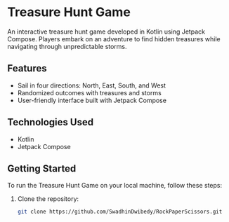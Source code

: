 # Treasure Hunt Game

An interactive treasure hunt game developed in Kotlin using Jetpack Compose. Players embark on an adventure to find hidden treasures while navigating through unpredictable storms.

## Features

- Sail in four directions: North, East, South, and West
- Randomized outcomes with treasures and storms
- User-friendly interface built with Jetpack Compose

## Technologies Used

- Kotlin
- Jetpack Compose

## Getting Started

To run the Treasure Hunt Game on your local machine, follow these steps:

1. Clone the repository:
   ```bash
   git clone https://github.com/SwadhinDwibedy/RockPaperScissors.git
